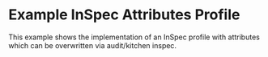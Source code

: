 # Example InSpec Attributes Profile

This example shows the implementation of an InSpec profile with attributes which can be overwritten via audit/kitchen inspec.
